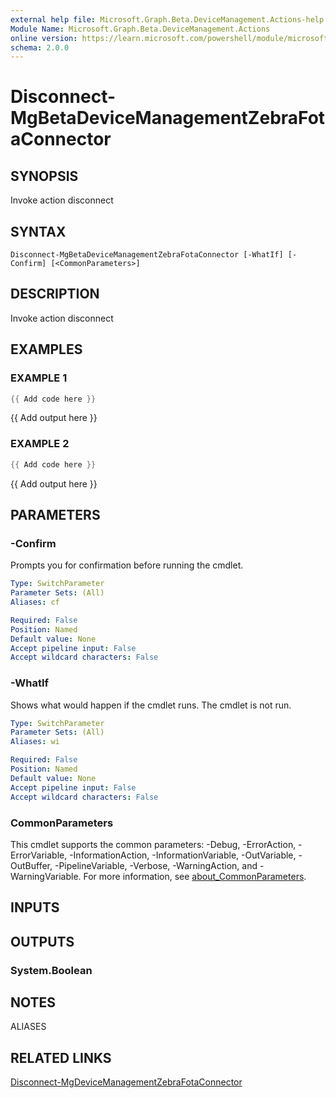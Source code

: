 ```yaml
---
external help file: Microsoft.Graph.Beta.DeviceManagement.Actions-help.xml
Module Name: Microsoft.Graph.Beta.DeviceManagement.Actions
online version: https://learn.microsoft.com/powershell/module/microsoft.graph.beta.devicemanagement.actions/disconnect-mgbetadevicemanagementzebrafotaconnector
schema: 2.0.0
---
```


# Disconnect-MgBetaDeviceManagementZebraFotaConnector

## SYNOPSIS
Invoke action disconnect

## SYNTAX

```
Disconnect-MgBetaDeviceManagementZebraFotaConnector [-WhatIf] [-Confirm] [<CommonParameters>]
```

## DESCRIPTION
Invoke action disconnect

## EXAMPLES

### EXAMPLE 1
```powershell
{{ Add code here }}
```

{{ Add output here }}

### EXAMPLE 2
```powershell
{{ Add code here }}
```

{{ Add output here }}

## PARAMETERS

### -Confirm
Prompts you for confirmation before running the cmdlet.

```yaml
Type: SwitchParameter
Parameter Sets: (All)
Aliases: cf

Required: False
Position: Named
Default value: None
Accept pipeline input: False
Accept wildcard characters: False
```

### -WhatIf
Shows what would happen if the cmdlet runs.
The cmdlet is not run.

```yaml
Type: SwitchParameter
Parameter Sets: (All)
Aliases: wi

Required: False
Position: Named
Default value: None
Accept pipeline input: False
Accept wildcard characters: False
```

### CommonParameters
This cmdlet supports the common parameters: -Debug, -ErrorAction, -ErrorVariable, -InformationAction, -InformationVariable, -OutVariable, -OutBuffer, -PipelineVariable, -Verbose, -WarningAction, and -WarningVariable. For more information, see [about_CommonParameters](http://go.microsoft.com/fwlink/?LinkID=113216).

## INPUTS

## OUTPUTS

### System.Boolean
## NOTES

ALIASES

## RELATED LINKS
[Disconnect-MgDeviceManagementZebraFotaConnector](/powershell/module/Microsoft.Graph.DeviceManagement.Actions/Disconnect-MgDeviceManagementZebraFotaConnector?view=graph-powershell-v1.0)
